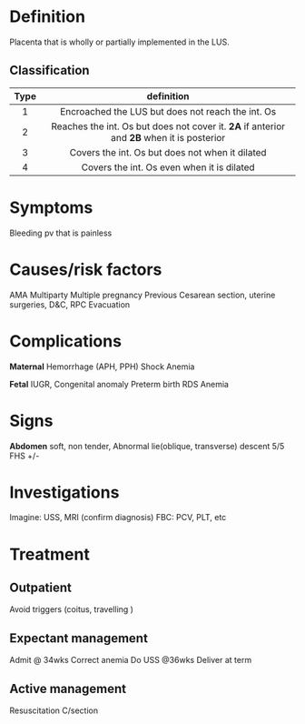 # Definition 
Placenta that is wholly or partially implemented in the LUS.
## Classification 

| Type |                                     definition                                      |
| :--: | :---------------------------------------------------------------------------------: |
|  1   |                  Encroached the LUS but does not reach the int. Os                  |
|  2   | Reaches the int. Os but does not cover it. **2A** if anterior and **2B** when it is posterior |
|  3   |                  Covers the int. Os but does not  when it dilated                   |
|  4   |                     Covers the int. Os even when it is dilated                      |
# Symptoms 
Bleeding pv that is painless
# Causes/risk factors
AMA
Multiparty
Multiple pregnancy 
Previous Cesarean section, uterine surgeries, D&C, RPC Evacuation 


# Complications
**Maternal**
Hemorrhage (APH, PPH)
Shock
Anemia

**Fetal**
IUGR, 
Congenital anomaly 
Preterm birth
RDS
Anemia
# Signs
**Abdomen** 
soft, non tender, 
Abnormal lie(oblique, transverse) 
descent 5/5
FHS +/-
# Investigations
Imagine: USS, MRI (confirm diagnosis)
FBC: PCV, PLT, etc
# Treatment  
## **Outpatient** 
Avoid triggers (coitus, travelling )

## **Expectant management** 
Admit @ 34wks
Correct anemia
Do USS @36wks
Deliver at term

## **Active management** 
Resuscitation 
C/section